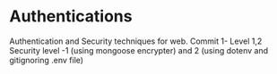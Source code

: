 # Authentications
Authentication and Security techniques for web.
Commit 1- Level 1,2 Security level -1 (using mongoose encrypter) and 2 (using dotenv and gitignoring .env file)
